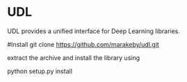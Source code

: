 # UDL
UDL provides a unified interface for Deep Learning libraries. 

#Install
git clone https://github.com/marakeby/udl.git

extract the archive and install the library using

python setup.py install
